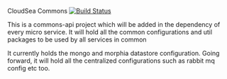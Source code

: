 CloudSea Commons [![Build Status](https://travis-ci.org/repocloudsea/cloudsea-commons.svg?branch=master)](https://travis-ci.org/repocloudsea/cloudsea-commons)

This is a commons-api project which will be added in the dependency of every micro service.
It will hold all the common configurations and util packages to be used by all services in common

It currently holds the mongo and morphia datastore configuration. Going forward, it will hold
all the centralized configurations such as rabbit mq config etc too.
